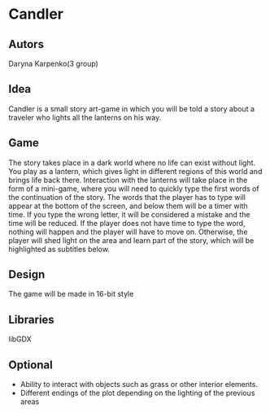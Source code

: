 # Candler
## Autors
Daryna Karpenko(3 group)
## Idea
Candler is a small story art-game in which you will be told a story about a traveler who lights all the lanterns on his way.
## Game
The story takes place in a dark world where no life can exist without light. You play as a lantern, which gives light in different regions of this world and brings life back there.
Interaction with the lanterns will take place in the form of a mini-game, where you will need to quickly type the first words of the continuation of the story. The words that the player has to type will appear at the bottom of the screen, and below them will be a timer with time. If you type the wrong letter, it will be considered a mistake and the time will be reduced. If the player does not have time to type the word, nothing will happen and the player will have to move on. Otherwise, the player will shed light on the area and learn part of the story, which will be highlighted as subtitles below.
## Design
The game will be made in 16-bit style
## Libraries
libGDX
## Optional
- Ability to interact with objects such as grass or other interior elements.
- Different endings of the plot depending on the lighting of the previous areas
